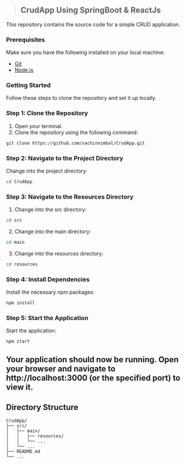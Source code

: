 > ## CrudApp Using SpringBoot & ReactJs

This repository contains the source code for a simple CRUD application.

### Prerequisites

Make sure you have the following installed on your local machine:
- [Git](https://git-scm.com/downloads)
- [Node.js](https://nodejs.org/en/download/)

### Getting Started

Follow these steps to clone the repository and set it up locally.

### Step 1: Clone the Repository

1. Open your terminal.
2. Clone the repository using the following command:
  ```bash
  git clone https://github.com/sachinnimbal/CrudApp.git
  ```
### Step 2: Navigate to the Project Directory
Change into the project directory:
  ```bash
  cd CrudApp
  ```
### Step 3: Navigate to the Resources Directory
1. Change into the src directory:
  ```bash
  cd src
  ```
2. Change into the main directory:
  ```bash
  cd main
  ```
3. Change into the resources directory:
```bash
cd resources
```
### Step 4: Install Dependencies
Install the necessary npm packages:
```bash
npm install
```
### Step 5: Start the Application
Start the application:
```bash
npm start
```
## Your application should now be running. Open your browser and navigate to http://localhost:3000 (or the specified port) to view it.

## Directory Structure
```
CrudApp/
├── src/
│   ├── main/
│   │   ├── resources/
│   │   └── ...
│   └── ...
├── README.md
└── ...
